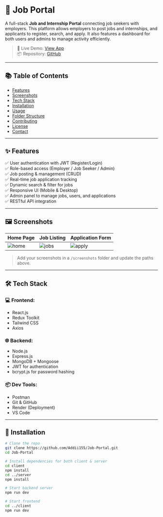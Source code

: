 # 💼 Job Portal

A full-stack **Job and Internship Portal** connecting job seekers with employers. This platform allows employers to post jobs and internships, and applicants to register, search, and apply. It also features a dashboard for both users and admins to manage activity efficiently.

> 🚀 Live Demo: [View App](https://job-portal-wudv.onrender.com/)  
> 📦 Repository: [GitHub](https://github.com/Addii155/Job-Portal)

---

## 📚 Table of Contents

- [Features](#features)
- [Screenshots](#screenshots)
- [Tech Stack](#tech-stack)
- [Installation](#installation)
- [Usage](#usage)
- [Folder Structure](#folder-structure)
- [Contributing](#contributing)
- [License](#license)
- [Contact](#contact)

---

## ✨ Features

✅ User authentication with JWT (Register/Login)  
✅ Role-based access (Employer / Job Seeker / Admin)  
✅ Job posting & management (CRUD)  
✅ Real-time job application tracking  
✅ Dynamic search & filter for jobs  
✅ Responsive UI (Mobile & Desktop)  
✅ Admin panel to manage jobs, users, and applications  
✅ RESTful API integration

---

## 🖼️ Screenshots

| Home Page | Job Listing | Application Form |
|-----------|-------------|------------------|
| ![home](./screenshots/home.png) | ![jobs](./screenshots/jobs.png) | ![apply](./screenshots/apply.png) |

> Add your screenshots in a `/screenshots` folder and update the paths above.

---

## 🛠️ Tech Stack

### 💻 Frontend:
- React.js
- Redux Toolkit
- Tailwind CSS
- Axios

### 🌐 Backend:
- Node.js
- Express.js
- MongoDB + Mongoose
- JWT for authentication
- bcrypt.js for password hashing

### 📦 Dev Tools:
- Postman
- Git & GitHub
- Render (Deployment)
- VS Code

---

## 🧪 Installation

```bash
# Clone the repo
git clone https://github.com/Addii155/Job-Portal.git
cd Job-Portal

# Install dependencies for both client & server
cd client
npm install
cd ../server
npm install

# Start backend server
npm run dev

# Start frontend
cd ../client
npm run dev
